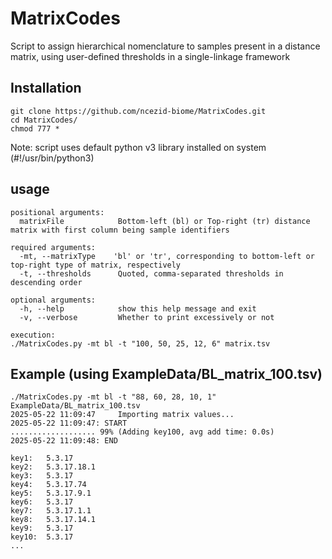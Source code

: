 # MatrixCodes
Script to assign hierarchical nomenclature to samples present in a distance matrix, using user-defined thresholds in a single-linkage framework


## Installation
```
git clone https://github.com/ncezid-biome/MatrixCodes.git
cd MatrixCodes/
chmod 777 *
```
Note: script uses default python v3 library installed on system (#!/usr/bin/python3)


## usage
```
positional arguments:
  matrixFile            Bottom-left (bl) or Top-right (tr) distance matrix with first column being sample identifiers

required arguments:
  -mt, --matrixType    'bl' or 'tr', corresponding to bottom-left or top-right type of matrix, respectively
  -t, --thresholds      Quoted, comma-separated thresholds in descending order
  
optional arguments:
  -h, --help            show this help message and exit
  -v, --verbose         Whether to print excessively or not

execution:
./MatrixCodes.py -mt bl -t "100, 50, 25, 12, 6" matrix.tsv
```


## Example (using ExampleData/BL_matrix_100.tsv)
```
./MatrixCodes.py -mt bl -t "88, 60, 28, 10, 1" ExampleData/BL_matrix_100.tsv
2025-05-22 11:09:47     Importing matrix values...
2025-05-22 11:09:47: START
................... 99% (Adding key100, avg add time: 0.0s)
2025-05-22 11:09:48: END

key1:   5.3.17
key2:   5.3.17.18.1
key3:   5.3.17
key4:   5.3.17.74
key5:   5.3.17.9.1
key6:   5.3.17
key7:   5.3.17.1.1
key8:   5.3.17.14.1
key9:   5.3.17
key10:  5.3.17
...
```
